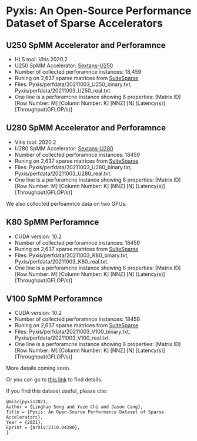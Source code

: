 # Pyxis: An Open-Source Performance Dataset of Sparse Accelerators


## U250 SpMM Accelerator and Perforamnce 

* HLS tool: Vitis 2020.2
* U250 SpMM Accelerator: [Sextans-U250](https://github.com/linghaosong/Sextans/tree/hls/U250)
* Number of collected perforamnce instances: 18,459
* Runing on 2,637 sparse matrices from [SuiteSparse](https://sparse.tamu.edu)
* Files: Pyxis/perfdata/20211003_U250_binary.txt, Pyxis/perfdata/20211003_U250_real.txt.
* One line is a perforamcne instance showing 8 properties: [Matrix ID] [Row Number: M] [Column Number: K] [NNZ] [N] [Latency(s)] [Throughput(GFLOP/s)]


## U280 SpMM Accelerator and Perforamnce 

* Vitis tool: 2020.2
* U280 SpMM Accelerator: [Sextans-U280](https://github.com/linghaosong/Sextans/tree/hls/U280)
* Number of collected perforamnce instances: 18459
* Runing on 2,637 sparse matrices from [SuiteSparse](https://sparse.tamu.edu)
* Files: Pyxis/perfdata/20211003_U280_binary.txt, Pyxis/perfdata/20211003_U280_real.txt.
* One line is a perforamcne instance showing 8 properties: [Matrix ID] [Row Number: M] [Column Number: K] [NNZ] [N] [Latency(s)] [Throughput(GFLOP/s)]


We also collocted perfoamnce data on two GPUs.

## K80 SpMM Perforamnce 

* CUDA version: 10.2
* Number of collected perforamnce instances: 18459
* Runing on 2,637 sparse matrices from [SuiteSparse](https://sparse.tamu.edu)
* Files: Pyxis/perfdata/20211003_K80_binary.txt, Pyxis/perfdata/20211003_K80_real.txt.
* One line is a perforamcne instance showing 8 properties: [Matrix ID] [Row Number: M] [Column Number: K] [NNZ] [N] [Latency(s)] [Throughput(GFLOP/s)]


## V100 SpMM Perforamnce 

* CUDA version: 10.2
* Number of collected perforamnce instances: 18459
* Runing on 2,637 sparse matrices from [SuiteSparse](https://sparse.tamu.edu)
* Files: Pyxis/perfdata/20211003_V100_binary.txt, Pyxis/perfdata/20211003_V100_real.txt.
* One line is a perforamcne instance showing 8 properties: [Matrix ID] [Row Number: M] [Column Number: K] [NNZ] [N] [Latency(s)] [Throughput(GFLOP/s)]


More details coming soon. 

Or you can go to [this link](https://arxiv.org/abs/2110.04280) to find details.



If you find this dataset useful, please cite:

    @misc{pyxis2021,
    Author = {Linghao Song and Yuze Chi and Jason Cong},
    Title = {Pyxis: An Open-Source Performance Dataset of Sparse Accelerators},
    Year = {2021},
    Eprint = {arXiv:2110.04280},
    }
